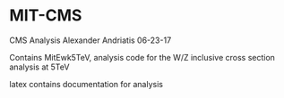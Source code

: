# MIT-CMS
CMS Analysis
Alexander Andriatis 06-23-17


Contains MitEwk5TeV, analysis code for the W/Z inclusive cross section analysis at 5TeV

latex contains documentation for analysis
